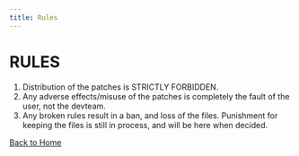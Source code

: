 ```yaml
---
title: Rules
---
```


# RULES

1. Distribution of the patches is STRICTLY FORBIDDEN.
2. Any adverse effects/misuse of the patches is completely the fault of the user, not the devteam.
3. Any broken rules result in a ban, and loss of the files. Punishment for keeping the files is still in process, and will be here when decided.

[Back to Home](/)